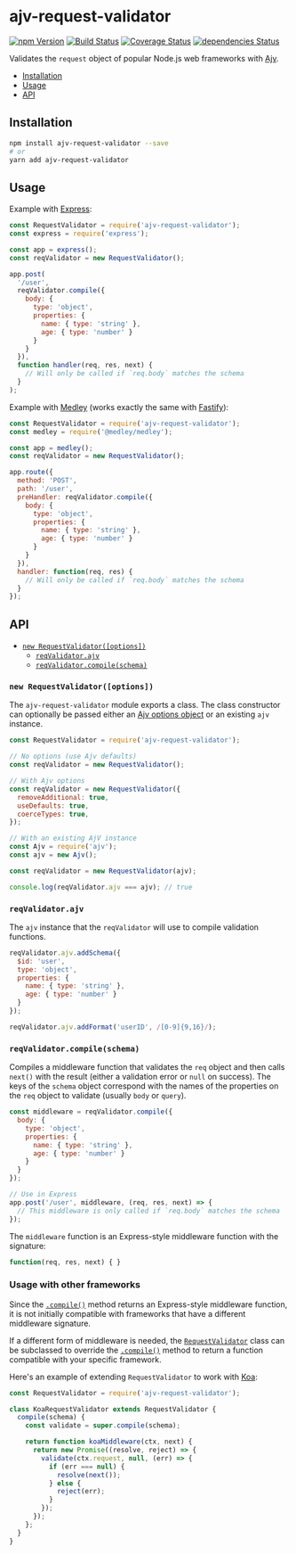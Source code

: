 # ajv-request-validator

[![npm Version](https://img.shields.io/npm/v/ajv-request-validator.svg)](https://www.npmjs.com/package/ajv-request-validator)
[![Build Status](https://travis-ci.org/medleyjs/ajv-request-validator.svg?branch=master)](https://travis-ci.org/medleyjs/ajv-request-validator)
[![Coverage Status](https://coveralls.io/repos/github/medleyjs/ajv-request-validator/badge.svg?branch=master)](https://coveralls.io/github/medleyjs/ajv-request-validator?branch=master)
[![dependencies Status](https://img.shields.io/david/medleyjs/ajv-request-validator.svg)](https://david-dm.org/medleyjs/ajv-request-validator)

Validates the `request` object of popular Node.js web frameworks with [Ajv](https://github.com/epoberezkin/ajv).

+ [Installation](#installation)
+ [Usage](#usage)
+ [API](#api)

## Installation

```sh
npm install ajv-request-validator --save
# or
yarn add ajv-request-validator
```

## Usage

Example with [Express](http://expressjs.com/):

```js
const RequestValidator = require('ajv-request-validator');
const express = require('express');

const app = express();
const reqValidator = new RequestValidator();

app.post(
  '/user',
  reqValidator.compile({
    body: {
      type: 'object',
      properties: {
        name: { type: 'string' },
        age: { type: 'number' }
      }
    }
  }),
  function handler(req, res, next) {
    // Will only be called if `req.body` matches the schema
  }
);
```

Example with [Medley](https://www.npmjs.com/package/@medley/medley)
(works exactly the same with [Fastify](https://www.npmjs.com/package/fastify)):

```js
const RequestValidator = require('ajv-request-validator');
const medley = require('@medley/medley');

const app = medley();
const reqValidator = new RequestValidator();

app.route({
  method: 'POST',
  path: '/user',
  preHandler: reqValidator.compile({
    body: {
      type: 'object',
      properties: {
        name: { type: 'string' },
        age: { type: 'number' }
      }
    }
  }),
  handler: function(req, res) {
    // Will only be called if `req.body` matches the schema
  }
});
```

## API

+ [`new RequestValidator([options])`](#new-requestvalidatoroptions)
  + [`reqValidator.ajv`](#reqvalidatorajv)
  + [`reqValidator.compile(schema)`](#reqvalidatorcompileschema)

### `new RequestValidator([options])`

The `ajv-request-validator` module exports a class. The class constructor can optionally
be passed either an [Ajv options object](https://github.com/epoberezkin/ajv#options) or
an existing `ajv` instance.

```js
const RequestValidator = require('ajv-request-validator');

// No options (use Ajv defaults)
const reqValidator = new RequestValidator();

// With Ajv options
const reqValidator = new RequestValidator({
  removeAdditional: true,
  useDefaults: true,
  coerceTypes: true,
});

// With an existing AjV instance
const Ajv = require('ajv');
const ajv = new Ajv();

const reqValidator = new RequestValidator(ajv);

console.log(reqValidator.ajv === ajv); // true
```

### `reqValidator.ajv`

The `ajv` instance that the `reqValidator` will use to compile validation functions.

```js
reqValidator.ajv.addSchema({
  $id: 'user',
  type: 'object',
  properties: {
    name: { type: 'string' },
    age: { type: 'number' }
  }
});

reqValidator.ajv.addFormat('userID', /[0-9]{9,16}/);
```

### `reqValidator.compile(schema)`

Compiles a middleware function that validates the `req` object and then calls `next()` with the
result (either a validation error or `null` on success). The keys of the `schema` object correspond with
the names of the properties on the `req` object to validate (usually `body` or `query`).

```js
const middleware = reqValidator.compile({
  body: {
    type: 'object',
    properties: {
      name: { type: 'string' },
      age: { type: 'number' }
    }
  }
});

// Use in Express
app.post('/user', middleware, (req, res, next) => {
  // This middleware is only called if `req.body` matches the schema
});
```

The `middleware` function is an Express-style middleware function with the signature:

```js
function(req, res, next) { }
```

### Usage with other frameworks

Since the [`.compile()`](#reqvalidatorcompileschema) method returns an Express-style
middleware function, it is not initially compatible with frameworks that have
a different middleware signature.

If a different form of middleware is needed, the [`RequestValidator`](#new-requestvalidatoroptions)
class can be subclassed to override the [`.compile()`](#reqvalidatorcompileschema) method to return
a function compatible with your specific framework.

Here's an example of extending `RequestValidator` to work with [Koa](https://koajs.com/):

```js
const RequestValidator = require('ajv-request-validator');

class KoaRequestValidator extends RequestValidator {
  compile(schema) {
    const validate = super.compile(schema);

    return function koaMiddleware(ctx, next) {
      return new Promise((resolve, reject) => {
        validate(ctx.request, null, (err) => {
          if (err === null) {
            resolve(next());
          } else {
            reject(err);
          }
        });
      });
    };
  }
}
```
